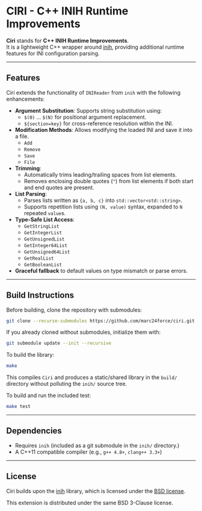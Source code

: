 # CIRI - C++ INIH Runtime Improvements

**Ciri** stands for **C++ INIH Runtime Improvements**.  
It is a lightweight C++ wrapper around [inih](https://github.com/benhoyt/inih), providing additional runtime features for INI configuration parsing.

---

## Features

Ciri extends the functionality of `INIReader` from `inih` with the following enhancements:

- **Argument Substitution**: Supports string substitution using:
  - `$(0)` ... `$(N)` for positional argument replacement.
  - `${section=key}` for cross-reference resolution within the INI.
- **Modification Methods**: Allows modifying the loaded INI and save it into a file.
  - `Add`
  - `Remove`
  - `Save`
  - `File`
- **Trimming**:
  - Automatically trims leading/trailing spaces from list elements.
  - Removes enclosing double quotes (`"`) from list elements if both start and end quotes are present.
- **List Parsing**:
  - Parses lists written as `{a, b, c}` into `std::vector<std::string>`.
  - Supports repetition lists using `(N, value)` syntax, expanded to `N` repeated `value`s.
- **Type-Safe List Access**:
  - `GetStringList`
  - `GetIntegerList`
  - `GetUnsignedList`
  - `GetInteger64List`
  - `GetUnsigned64List`
  - `GetRealList`
  - `GetBooleanList`
- **Graceful fallback** to default values on type mismatch or parse errors.

---

## Build Instructions

Before building, clone the repository with submodules:

```bash
git clone --recurse-submodules https://github.com/marc24force/ciri.git
````

If you already cloned without submodules, initialize them with:

```bash
git submodule update --init --recursive
```

To build the library:

```bash
make
````

This compiles `Ciri` and produces a static/shared library in the `build/` directory without polluting the `inih/` source tree.

To build and run the included test:

```bash
make test
```

---

## Dependencies

* Requires `inih` (included as a git submodule in the `inih/` directory.)
* A C++11 compatible compiler (e.g., `g++ 4.8+`, `clang++ 3.3+`)

---

## License

Ciri builds upon the [inih](https://github.com/benhoyt/inih) library, which is licensed under the [BSD license](https://opensource.org/licenses/BSD-3-Clause).

This extension is distributed under the same BSD 3-Clause license.

